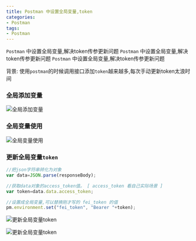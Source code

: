 ```yaml
---
title: Postman 中设置全局变量,token
categories: 
- Postman
tags:
- Postman
---
```

`Postman`  中设置全局变量,解决token传参更新问题
`Postman`  中设置全局变量,解决token传参更新问题
`Postman`  中设置全局变量,解决token传参更新问题

背景: 使用`postman`的时候调用接口添加`token`越来越多,每次手动更新token太浪时间

### 全局添加变量

![全局添加变量](/img/other/postman/postman_01.png "全局添加变量")

### 全局变量使用

![全局变量使用](/img/other/postman/postman_02.png "全局变量使用")

### 更新全局变量`token`

```javascript
//把json字符串转化为对象
var data=JSON.parse(responseBody);

//获取data对象的access_token值。 [ access_token 看自己实际场景 ]
var token=data.data.access_token;

//设置成全局变量,可以替换刚才写的 fei_token 的值
pm.environment.set("fei_token", "Bearer "+token);
```

![更新全局变量token](/img/other/postman/postman_03.png "更新全局变量token")

![更新全局变量token](/img/other/postman/postman_token.gif "更新全局变量token")





























